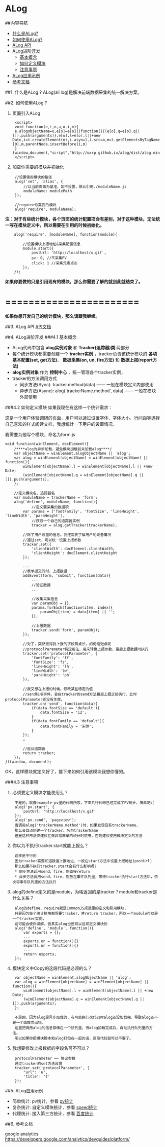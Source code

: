 ALog
=======

##内容导航
* [什么是ALog?](#1-)
* [如何使用ALog?](#2-)
* [ALog API](#3-)
* [ALog进阶开发](#4-)
	* [基本概念](#4-1-)
	* [如何定义模块](#4-2-)
	* [注意事项](#4-3-)
* [ALog应用示例](#5-)
* [参考文档](#6-)
 
##1. 什么是ALog ?
ALog(all log)是解决前端数据采集的统一解决方案。

##2. 如何使用ALog ?
1. 页面引入ALog

		<script>
		void function(e,t,n,a,o,i,m){
		e.alogObjectName=o,e[o]=e[o]||function(){(e[o].q=e[o].q||[]).push(arguments)},e[o].l=e[o].l||+new Date,i=t.createElement(n),i.asyn=1,i.src=a,m=t.getElementsByTagName(n)[0],m.parentNode.insertBefore(i,m)
		}(window,document,"script","http://uxrp.github.io/alog/dist/alog.min.js","alog");
		</script>

2. 加载你需要的模块并初始化
		
		//设置使用模块的路径
		alog('set', 'alias', {
			//以当前页面为基准，如不设置，默认引用./moduleName.js
			moduleName: modulePath
		});
		
		//require你需要的模块
		alog('require', moduleName);
		
**注：对于有些统计模块，各个页面的统计配置项会有差别，对于这种模块，无法统一写在模块定义中，所以需要在引用的时候初始化。**
		
		alog('require', [moduleName], function(module){
		
			//设置模块上报地址&采集配置信息
			module.start({
				postUrl: 'http://localhost/x.gif',
				pv: 0, //不采集PV
				click: 1 //采集元素点击
			});
		});

**如果你要做的只是引用现有的模块，那么你需要了解的就到此就结束了。**

=======================
=======================

**如果你想开发自己的统计模块，那么请跟我继续。**


##3. ALog API
[API文档](./API.md)

##4. ALog进阶开发
###4.1 基本概念
* ALog代码中包含 **alog实例对象** 和 **Tracker(追踪器)类** 两部分
* 每个统计模块都需要创建一个 **tracker实例** ，tracker负责该统计模块的 **各项基本配置(set, get方法)**、 **数据采集(on, un, fire方法)** 和 **数据上报(report方法)**
* **alog实例对象** 作为 **控制中心** ，统一管理各个tracker实例，
* tracker的方法调用方式
	* 同步方法(Sync):  tracker.method(data)  ——  一般在模块定义内部使用
	* 异步方法(Async):  alog('trackerName.method', data)  ——  一般在模块外部使用
	
###4.2 如何定义模块
如果我现在有这样一个统计需求：

这是一个用户体验调研的页面，用户可以通过设置字体、字体大小、行间距等选择自己喜欢的样式阅读文档，我想统计一下用户的设置情况。

我需要为他写个模块，命名为form.js

	void function(winElement, docElement){
		/****alog为异步加载，避免模块加载前未加载alog****/
		var objectName = winElement.alogObjectName || 'alog';
	    var alog = winElement[objectName] = winElement[objectName] || function(){
	        winElement[objectName].l = winElement[objectName].l || +new Date;
	        (winElement[objectName].q = winElement[objectName].q || []).push(arguments);
	    };
	
		//定义模块名、追踪器名
		var moduleName = trackerName = 'form';
		alog('define', moduleName, function(){
				//定义要采集的数据项
			var params = ['fontFamily', 'fontSize', 'lineHeight', 'lineWidth', 'paraHeight'],
				//获取一个自己的追踪器实例
				tracker = alog.getTracker(trackerName);
			
			//除了用户设置的信息，我还需要了解用户的设备情况
			//通过set，可以统一设置上报参数
			tracker.set({
				'clientWidth': docElement.clientWidth,
				'clientHeight': docElement.clientHeight
			});
				
			...
			//表单提交同时，上报数据
			addEvent(form, 'submit', function(data){
				...
				//验证数据
				...
				
				//收集采集信息
				var paramObj = {};
				params.forEach(function(item, index){
					paramObj[item] = data[item] || '';
				});
				
				//上报数据
				tracker.send('form', paramObj);
			});
			
			//对了，突然觉得我上报的字段有点长，如何缩短点呢
			//protocolParameter特定用法，用来转换上报参数，最后上报数据时执行
			tracker.set('protocolParameter', {
				'fontFamily': 'ff',
				'fontSize': 'fs',
				'lineHeight': 'lh',
				'lineWidth': 'lw',
				'paraHeight': 'ph'
			});

			//我又想在上报的时候，修改某些特定的值
			//send标准事件，会在tracker的send方法最后上报之前执行，此时protocolParameter还没有生效，
			tracker.on('send', function(data){
				if(data.fontSize == 'default'){
					data.fontSize = '12';
				}
				if(data.fontFamily == 'default'){
					data.fontFamily = '宋体';
				}
			});
			…
			
			//返回追踪器
			return tracker;
		});
	})(window, document);

OK，这样模块就定义好了，接下来如何引用该模块我想你懂的。

###4.3 注意事项
1. 必须要定义模块才能使用么？
	
		不是的，就像example-pv里的代码所写，下面几行代码已经完成了PV统计，简单吧:)
		alog('pv.start', {
			postUrl: 'http://localhost/v.gif'
		});
		alog('pv.send', 'pageview');
		当调用alog('trackerName.method')时，如果发现没有trackerName，
		那么会自动创建一个tracker，名为trackerName
		但是这种用法仅建议在做非常简单的统计时使用，否则建议使用模块定义的方法
2. 你以为不执行tracker.start就能上报么？
	
		这样是不行的
		因为tracker需要知道数据上报地址，一般在start方法中设置上报地址(postUrl)
		那么如果不执行tracker.start会有什么影响呢?
		* 同步方法调用send、fire，则直接return
		* 异步方法调用send、fire，则放在事件队列里，等待tracker执行start方法后，依次将事件队列里的方法执行
3. alog的define定义的是module，为啥返回的是tracker？module和tracker是什么关系？

		alog的define、require就是CommonJS规范里的定义和引用模块，
		只是因为每个统计模块都需要tracker，并return tracker，所以一个module可以是一个tracker实例，
		这可能会使你误解，但其实alog也是可以这样定义模块的
		alog('define', 'module', function(){
			var exports = {};
			...
			exports.on = function(){}
			exports.un = function(){}
			...
			return exports;
		});
4. 模块定义中Copy的这段代码是必须的么？
	
		var objectName = winElement.alogObjectName || 'alog';
	    var alog = winElement[objectName] = winElement[objectName] || function(){
	        winElement[objectName].l = winElement[objectName].l || +new Date;
	        (winElement[objectName].q = winElement[objectName].q || []).push(arguments);
	    };
	    
	    不是的。因为alog是异步加载的，有可能执行改代码时alog还没加载完，导致alog还不是一个函数而出错。
	    这里把调用alog的信息存储在一个队列里，待alog加载完成后，自动执行队列里的方法。
	    所以如果你把模块脚本和alog打包在一起的话，该段代码就可以不要了。
5. 我想要修改上报数据的字段名可不可以？

		protocolParameter —— 协议参数
		通过tracker的set方法设置
		tracker.set('protocolParameter', {
			"url": 'u',
			'title': 't'
		});


##5. ALog应用示例
* 简单统计: pv统计，参看 [pv统计](https://github.com/uxrp/alog/tree/master/examples/pv)
* 复杂统计: 自定义模块统计，参看 [speed统计](https://github.com/uxrp/alog/tree/master/examples/speed)
* 代理统计: 接入第三方统计，参看 [百度统计](https://github.com/uxrp/alog/tree/master/examples/tongji)


##6. 参考文档

google analytics https://developers.google.com/analytics/devguides/platform/

